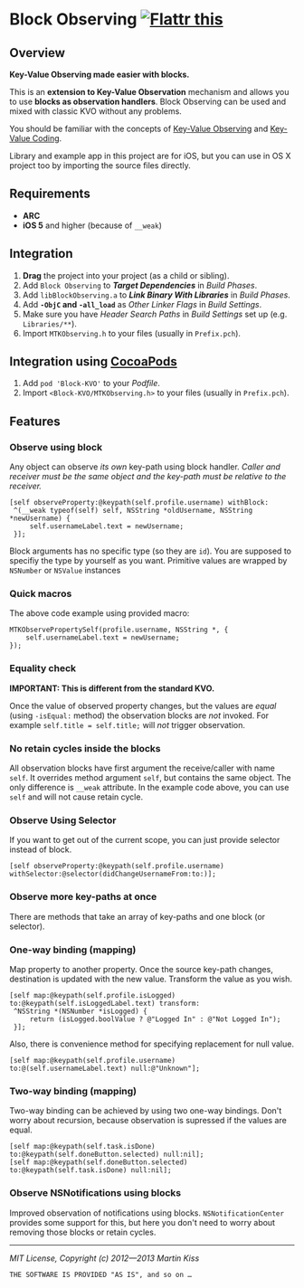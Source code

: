 Block Observing <a href="https://flattr.com/submit/auto?user_id=Tricertops&url=https%3A%2F%2Fgithub.com%2FiMartinKiss%2FBlock-KVO" target="_blank"><img src="https://api.flattr.com/button/flattr-badge-large.png" alt="Flattr this" title="Flattr this" border="0"></a>
=============


Overview
--------
**Key-Value Observing made easier with blocks.**

This is an **extension to Key-Value Observation** mechanism and allows you to use **blocks as observation handlers**.
Block Observing can be used and mixed with classic KVO without any problems.

You should be familiar with the concepts of [Key-Value Observing](http://developer.apple.com/library/mac/#documentation/Cocoa/Conceptual/KeyValueObserving/KeyValueObserving.html) and [Key-Value Coding](http://developer.apple.com/library/mac/#documentation/Cocoa/Conceptual/KeyValueCoding/Articles/KeyValueCoding.html#//apple_ref/doc/uid/10000107-SW1).

Library and example app in this project are for iOS, but you can use in OS X project too by importing the source files directly.


Requirements
-------------
  - **ARC**
  - **iOS 5** and higher (because of `__weak`)


Integration
-----------
1. **Drag** the project into your project (as a child or sibling).
2. Add `Block Observing` to _**Target Dependencies**_ in _Build Phases_.
3. Add `libBlockObserving.a` to _**Link Binary With Libraries**_ in _Build Phases_.
4. Add **`-ObjC` and `-all_load`** as _Other Linker Flags_ in _Build Settings_.
5. Make sure you have _Header Search Paths_ in _Build Settings_ set up (e.g. `Libraries/**`).
6. Import `MTKObserving.h` to your files (usually in `Prefix.pch`).


Integration using [CocoaPods](http://cocoapods.org "CocoaPods")
---------------------------
1. Add `pod 'Block-KVO'` to your *Podfile*.
2. Import `<Block-KVO/MTKObserving.h>` to your files (usually in `Prefix.pch`).


Features
--------


### Observe using block ###
Any object can observe _its own_ key-path using block handler. _Caller and receiver must be the same object and the key-path must be relative to the receiver._

```
[self observeProperty:@keypath(self.profile.username) withBlock:
 ^(__weak typeof(self) self, NSString *oldUsername, NSString *newUsername) {
     self.usernameLabel.text = newUsername;
 }];
```

Block arguments has no specific type (so they are `id`). You are supposed to specifiy the type by yourself as you want. Primitive values are wrapped by `NSNumber` or `NSValue` instances


### Quick macros

The above code example using provided macro:

```
MTKObservePropertySelf(profile.username, NSString *, {
    self.usernameLabel.text = newUsername;
});
```


### Equality check ###
**IMPORTANT: This is different from the standard KVO.**

Once the value of observed property changes, but the values are _equal_ (using `-isEqual:` method) the observation blocks are _not_ invoked. For example `self.title = self.title;` will _not_ trigger observation.


### No retain cycles inside the blocks ###
All observation blocks have first argument the receive/caller with name `self`. It overrides method argument `self`, but contains the same object. The only difference is `__weak` attribute. In the example code above, you can use `self` and will not cause retain cycle.


### Observe Using Selector ###
If you want to get out of the current scope, you can just provide selector instead of block.

```
[self observeProperty:@keypath(self.profile.username) withSelector:@selector(didChangeUsernameFrom:to:)];
```


### Observe more key-paths at once ###
There are methods that take an array of key-paths and one block (or selector).


### One-way binding (mapping) ###
Map property to another property. Once the source key-path changes, destination is updated with the new value. Transform the value as you wish.

```
[self map:@keypath(self.profile.isLogged) to:@keypath(self.isLoggedLabel.text) transform:
 ^NSString *(NSNumber *isLogged) {
     return (isLogged.boolValue ? @"Logged In" : @"Not Logged In");
 }];
```

Also, there is convenience method for specifying replacement for null value.

```
[self map:@keypath(self.profile.username) to:@(self.usernameLabel.text) null:@"Unknown"];
```


### Two-way binding (mapping) ###
Two-way binding can be achieved by using two one-way bindings. Don't worry about recursion, because observation is supressed if the values are equal.

```
[self map:@keypath(self.task.isDone) to:@keypath(self.doneButton.selected) null:nil];
[self map:@keypath(self.doneButton.selected) to:@keypath(self.task.isDone) null:nil];
```


### Observe NSNotifications using blocks ###
Improved observation of notifications using blocks. `NSNotificationCenter` provides some support for this, but here you don't need to worry about removing those blocks or retain cycles.


---

_MIT License, Copyright (c) 2012—2013 Martin Kiss_

`THE SOFTWARE IS PROVIDED "AS IS", and so on …`
